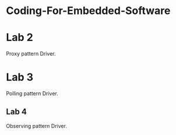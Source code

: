 # Coding-For-Embedded-Software


# Lab 2

 Proxy pattern Driver.

# Lab 3
  
  Polling pattern Driver.

## Lab 4
  
  Observing pattern Driver.
